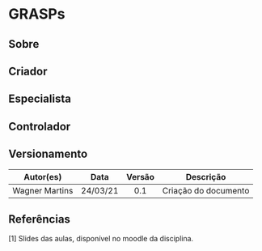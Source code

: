 # GRASPs

## Sobre

## Criador

## Especialista

## Controlador

<!-- ## Alta Coesão -->

<!-- ## Baixo Acoplamento -->

<!-- ## Polimorfismo -->

<!-- ## Indireção -->

<!-- ## Fabricação ou Invenção Pura -->

<!-- ## variações Protegidas -->

## Versionamento

|Autor(es)|Data|Versão|Descrição|
|---------|:--:|:----:|---------|
|Wagner Martins| 24/03/21 | 0.1 | Criação do documento |

## Referências

[1] Slides das aulas, disponível no moodle da disciplina.
